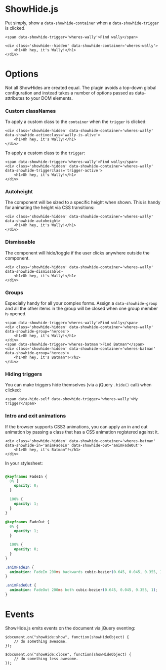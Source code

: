 # ShowHide.js

Put simply, show a `data-showhide-container` when a `data-showhide-trigger` is clicked.

```
<span data-showhide-trigger='wheres-wally'>Find wally</span>

<div class='showhide--hidden' data-showhide-container='wheres-wally'>
    <h1>Oh hey, it's Wally!</h1>
</div>

```


# Options

Not all ShowHides are created equal. The plugin avoids a top-down global configuration and instead takes a number
of options passed as data-attributes to your DOM elements.

### Custom classNames

To apply a custom class to the `container` when the `trigger` is clicked:

```
<div class='showhide-hidden' data-showhide-container='wheres-wally' data-showhide-activeclass='wally-is-alive'>
    <h1>Oh hey, it's Wally!</h1>
</div>
```

To apply a custom class to the `trigger`:

```
<span data-showhide-trigger='wheres-wally'>Find wally</span>
<div class='showhide-hidden' data-showhide-container='wheres-wally' data-showhide-triggerclass='trigger-active'>
    <h1>Oh hey, it's Wally!</h1>
</div>
```

### Autoheight
The component will be sized to a specific height when shown. This is handy for animating the
height via CSS transitions:

```
<div class='showhide-hidden' data-showhide-container='wheres-wally' data-showhide-autoheight>
    <h1>Oh hey, it's Wally!</h1>
</div>
```

### Dismissable
The component will hide/toggle if the user clicks anywhere outside the component.


```
<div class='showhide-hidden' data-showhide-container='wheres-wally' data-showhide-dismissable>
    <h1>Oh hey, it's Wally!</h1>
</div>
```

### Groups
Especially handy for all your complex forms. Assign a `data-showhide-group` and all the other items in the group will be closed
when one group member is opened.

```
<span data-showhide-trigger='wheres-wally'>Find wally</span>
<div class='showhide-hidden' data-showhide-container='wheres-wally'  data-showhide-group='heroes'>
    <h1>Oh hey, it's Wally!</h1>
</div>
<span data-showhide-trigger='wheres-batman'>Find Batman™</span>
<div class='showhide-hidden' data-showhide-container='wheres-batman'  data-showhide-group='heroes'>
    <h1>Oh hey, it's Batman™!</h1>
</div>
```


### Hiding triggers

You can make triggers hide themselves (via a jQuery `.hide()` call) when clicked:

```
<span data-hide-self data-showhide-trigger='wheres-wally'>My trigger</span>

```


### Intro and exit animations

If the browser supports CSS3 animations, you can apply an in and out animation by passing a class that has a CSS animation registered against it.

```
<div class='showhide-hidden' data-showhide-container='wheres-batman' data-showhide-in='animFadeIn' data-showhide-out='animFadeOut'>
    <h1>Oh hey, it's Batman™!</h1>
</div>
```

In your stylesheet:

```css

@keyframes FadeIn {
  0% {
    opacity: 0;
  }

  100% {
    opacity: 1;
  }
}

@keyframes FadeOut {
  0% {
    opacity: 1;
  }

  100% {
    opacity: 0;
  }
}

.animFadeIn {
  animation: FadeIn 200ms backwards cubic-bezier(0.645, 0.045, 0.355, 1);
}

.animFadeOut {
  animation: FadeOut 200ms both cubic-bezier(0.645, 0.045, 0.355, 1);
}

```



# Events

ShowHide.js emits events on the document via jQuery eventing:


```
$document.on("showHide:show", function(showHideObject) {
    // do something awesome.
});

$document.on("showHide:close", function(showHideObject) {
    // do something less awesome.
});

```
